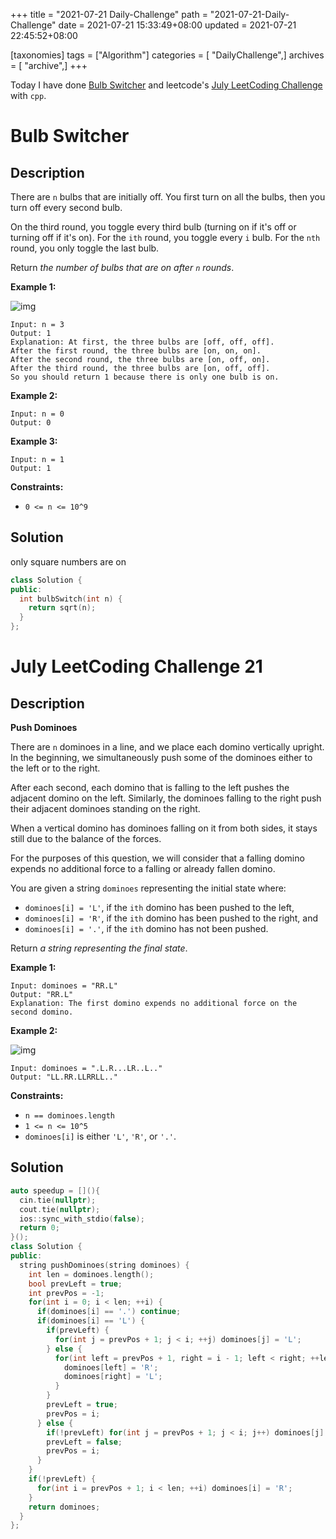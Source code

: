 +++
title = "2021-07-21 Daily-Challenge"
path = "2021-07-21-Daily-Challenge"
date = 2021-07-21 15:33:49+08:00
updated = 2021-07-21 22:45:52+08:00

[taxonomies]
tags = ["Algorithm"]
categories = [ "DailyChallenge",]
archives = [ "archive",]
+++

Today I have done [Bulb Switcher](https://leetcode.com/problems/bulb-switcher/description/) and leetcode's [July LeetCoding Challenge](https://leetcode.com/explore/challenge/card/july-leetcoding-challenge-2021/610/week-3-july-15th-july-21st/3821) with `cpp`.

<!-- more -->

# Bulb Switcher

## Description

There are `n` bulbs that are initially off. You first turn on all the bulbs, then you turn off every second bulb.

On the third round, you toggle every third bulb (turning on if it's off or turning off if it's on). For the `ith` round, you toggle every `i` bulb. For the `nth` round, you only toggle the last bulb.

Return *the number of bulbs that are on after `n` rounds*.

 

**Example 1:**

![img](https://assets.leetcode.com/uploads/2020/11/05/bulb.jpg)

```
Input: n = 3
Output: 1
Explanation: At first, the three bulbs are [off, off, off].
After the first round, the three bulbs are [on, on, on].
After the second round, the three bulbs are [on, off, on].
After the third round, the three bulbs are [on, off, off]. 
So you should return 1 because there is only one bulb is on.
```

**Example 2:**

```
Input: n = 0
Output: 0
```

**Example 3:**

```
Input: n = 1
Output: 1
```

 

**Constraints:**

- `0 <= n <= 10^9`

## Solution

only square numbers are on

``` cpp
class Solution {
public:
  int bulbSwitch(int n) {
    return sqrt(n);
  }
};
```

# July LeetCoding Challenge 21

## Description

**Push Dominoes**

There are `n` dominoes in a line, and we place each domino vertically upright. In the beginning, we simultaneously push some of the dominoes either to the left or to the right.

After each second, each domino that is falling to the left pushes the adjacent domino on the left. Similarly, the dominoes falling to the right push their adjacent dominoes standing on the right.

When a vertical domino has dominoes falling on it from both sides, it stays still due to the balance of the forces.

For the purposes of this question, we will consider that a falling domino expends no additional force to a falling or already fallen domino.

You are given a string `dominoes` representing the initial state where:

- `dominoes[i] = 'L'`, if the `ith` domino has been pushed to the left,
- `dominoes[i] = 'R'`, if the `ith` domino has been pushed to the right, and
- `dominoes[i] = '.'`, if the `ith` domino has not been pushed.

Return *a string representing the final state*.

 

**Example 1:**

```
Input: dominoes = "RR.L"
Output: "RR.L"
Explanation: The first domino expends no additional force on the second domino.
```

**Example 2:**

![img](https://s3-lc-upload.s3.amazonaws.com/uploads/2018/05/18/domino.png)

```
Input: dominoes = ".L.R...LR..L.."
Output: "LL.RR.LLRRLL.."
```

 

**Constraints:**

- `n == dominoes.length`
- `1 <= n <= 10^5`
- `dominoes[i]` is either `'L'`, `'R'`, or `'.'`.

## Solution

``` cpp
auto speedup = [](){
  cin.tie(nullptr);
  cout.tie(nullptr);
  ios::sync_with_stdio(false);
  return 0;
}();
class Solution {
public:
  string pushDominoes(string dominoes) {
    int len = dominoes.length();
    bool prevLeft = true;
    int prevPos = -1;
    for(int i = 0; i < len; ++i) {
      if(dominoes[i] == '.') continue;
      if(dominoes[i] == 'L') {
        if(prevLeft) {
          for(int j = prevPos + 1; j < i; ++j) dominoes[j] = 'L';
        } else {
          for(int left = prevPos + 1, right = i - 1; left < right; ++left, --right) {
            dominoes[left] = 'R';
            dominoes[right] = 'L';
          }
        }
        prevLeft = true;
        prevPos = i;
      } else {
        if(!prevLeft) for(int j = prevPos + 1; j < i; j++) dominoes[j] = 'R';
        prevLeft = false;
        prevPos = i;
      }
    }
    if(!prevLeft) {
      for(int i = prevPos + 1; i < len; ++i) dominoes[i] = 'R';
    }
    return dominoes;
  }
};
```
